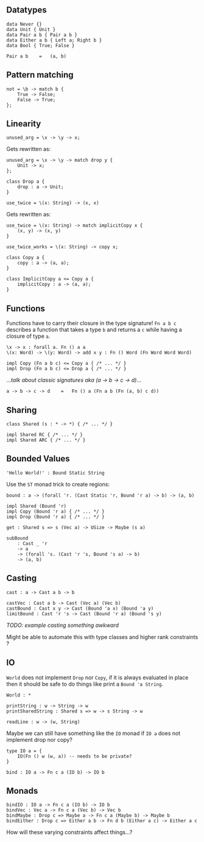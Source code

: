 ## Datatypes

```
data Never {}
data Unit { Unit }
data Pair a b { Pair a b }
data Either a b { Left a; Right b }
data Bool { True; False }
```

```
Pair a b    =   (a, b)
```

## Pattern matching

```
not = \b -> match b {
    True -> False;
    False -> True;
};
```

## Linearity

```
unused_arg = \x -> \y -> x;
```
Gets rewritten as:
```
unused_arg = \x -> \y -> match drop y {
    Unit -> x;
};
```

```
class Drop a {
    drop : a -> Unit;
}
```

```
use_twice = \(x: String) -> (x, x)
```
Gets rewritten as:
```
use_twice = \(x: String) -> match implicitCopy x {
    (x, y) -> (x, y)
}
```

```
use_twice_works = \(x: String) -> copy x;
```

```
class Copy a {
    copy : a -> (a, a);
}

class ImplicitCopy a <= Copy a {
    implicitCopy : a -> (a, a);
}
```

## Functions

Functions have to carry their closure in the type signature! `Fn a b c` describes a function that takes a type `b` and returns a `c` while having a closure of type `a`.

```
\x -> x : forall a. Fn () a a
\(x: Word) -> \(y: Word) -> add x y : Fn () Word (Fn Word Word Word)

impl Copy (Fn a b c) <= Copy a { /* ... */ }
impl Drop (Fn a b c) <= Drop a { /* ... */ }

```

..._talk about classic signatures aka (a -> b -> c -> d)_...
```
a -> b -> c -> d    =   Fn () a (Fn a b (Fn (a, b) c d))
```

## Sharing

```
class Shared (s : * -> *) { /* ... */ }

impl Shared RC { /* ... */ }
impl Shared ARC { /* ... */ }
```

## Bounded Values

```
'Hello World!' : Bound Static String
```

Use the `ST` monad trick to create regions:

```
bound : a -> (forall 'r. (Cast Static 'r, Bound 'r a) -> b) -> (a, b)

impl Shared (Bound 'r)
impl Copy (Bound 'r a) { /* ... */ }
impl Drop (Bound 'r a) { /* ... */ }
```

```
get : Shared s => s (Vec a) -> USize -> Maybe (s a)
```

```
subBound
    : Cast _ 'r
    -> a
    -> (forall 's. (Cast 'r 's, Bound 's a) -> b)
    -> (a, b)
```

## Casting

```
cast : a -> Cast a b -> b

castVec : Cast a b -> Cast (Vec a) (Vec b)
castBound : Cast x y -> Cast (Bound 'a x) (Bound 'a y)
limitBound : Cast 'r 's -> Cast (Bound 'r a) (Bound 's y)
```

_TODO: example casting something awkward_

Might be able to automate this with type classes and higher rank constraints ?

## IO

`World` does not implement `Drop` nor `Copy`, if it is always evaluated in place then it should be safe to do things like print a `Bound 'a String`.

```
World : *

printString : w -> String -> w
printSharedString : Shared s => w -> s String -> w

readLine : w -> (w, String)
```
Maybe we can still have something like the `IO` monad if `IO a` does not implement drop nor copy?
```
type IO a = {
    IO(Fn () w (w, a)) -- needs to be private?
}

bind : IO a -> Fn c a (IO b) -> IO b
```

## Monads

```
bindIO : IO a -> Fn c a (IO b) -> IO b
bindVec : Vec a -> Fn c a (Vec b) -> Vec b
bindMaybe : Drop c => Maybe a -> Fn c a (Maybe b) -> Maybe b
bindEither : Drop c => Either a b -> Fn d b (Either a c) -> Either a c
```

How will these varying constraints affect things...?
